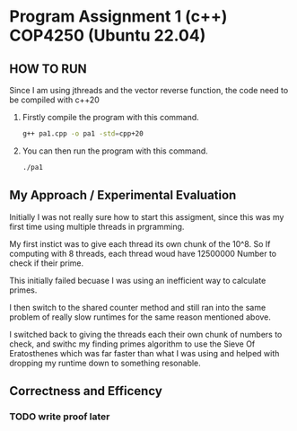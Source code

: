 # Program Assignment 1 (c++) COP4250 (Ubuntu 22.04)

## HOW TO RUN

Since I am using jthreads and the vector reverse function, the code need to be compiled with c++20

1. Firstly compile the program with this command.

   ```bash
   g++ pa1.cpp -o pa1 -std=cpp+20
   ```

2. You can then run the program with this command.

   ```bash
   ./pa1
   ```

## My Approach / Experimental Evaluation

Initially I was not really sure how to start this assigment, since this was my first time using multiple threads in prgramming.

My first instict was to give each thread its own chunk of the 10^8. So If computing with 8 threads, each thread woud have 12500000 Number to check if their prime.

This initially failed becuase I was using an inefficient way to calculate primes.

I then switch to the shared counter method and still ran into the same problem of really slow runtimes for the same reason mentioned above.

I switched back to giving the threads each their own chunk of numbers to check, and swithc my finding primes algorithm to use the Sieve Of Eratosthenes which was far faster than what I was using and helped with dropping my runtime down to something resonable.

## Correctness and Efficency

### TODO write proof later
